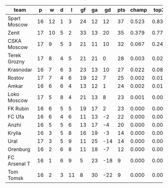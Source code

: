 |     team     | p  | w  | d | l  | gf | ga | gd  | pts | champ | top2  | top3  | top4  |  5-7  | bot4  | bot3  | bot2  |
|--------------|----|----|---|----|----|----|-----|-----|-------|-------|-------|-------|-------|-------|-------|-------|
| Spart Moscow | 16 | 12 | 1 |  3 | 24 | 12 |  12 |  37 | 0.523 | 0.833 | 0.947 | 0.983 | 0.016 | 0.000 | 0.000 | 0.000|
| Zenit        | 17 | 10 | 5 |  2 | 33 | 13 |  20 |  35 | 0.379 | 0.776 | 0.921 | 0.971 | 0.028 | 0.000 | 0.000 | 0.000|
| CSKA Moscow  | 17 |  9 | 5 |  3 | 21 | 11 |  10 |  32 | 0.067 | 0.242 | 0.568 | 0.756 | 0.211 | 0.000 | 0.000 | 0.000|
| Terek Grozny | 17 |  8 | 4 |  5 | 21 | 21 |   0 |  28 | 0.003 | 0.020 | 0.089 | 0.221 | 0.460 | 0.002 | 0.000 | 0.000|
| Krasnodar    | 16 |  7 | 6 |  3 | 23 | 13 |  10 |  27 | 0.022 | 0.089 | 0.266 | 0.495 | 0.371 | 0.000 | 0.000 | 0.000|
| Rostov       | 17 |  7 | 4 |  6 | 19 | 12 |   7 |  25 | 0.002 | 0.015 | 0.075 | 0.184 | 0.437 | 0.002 | 0.001 | 0.000|
| Amkar        | 16 |  6 | 6 |  4 | 13 | 12 |   1 |  24 | 0.002 | 0.011 | 0.048 | 0.133 | 0.381 | 0.007 | 0.001 | 0.000|
| Loko Moscow  | 17 |  5 | 8 |  4 | 21 | 13 |   8 |  23 | 0.001 | 0.005 | 0.034 | 0.098 | 0.367 | 0.010 | 0.001 | 0.000|
| FK Rubin     | 16 |  6 | 5 |  5 | 19 | 17 |   2 |  23 | 0.000 | 0.007 | 0.033 | 0.094 | 0.326 | 0.015 | 0.004 | 0.000|
| FC Ufa       | 16 |  6 | 4 |  6 | 11 | 13 |  -2 |  22 | 0.000 | 0.003 | 0.018 | 0.052 | 0.269 | 0.025 | 0.005 | 0.001|
| Anzhi        | 16 |  5 | 5 |  6 | 13 | 17 |  -4 |  20 | 0.000 | 0.000 | 0.002 | 0.014 | 0.112 | 0.088 | 0.026 | 0.006|
| Krylia       | 16 |  3 | 5 |  8 | 16 | 19 |  -3 |  14 | 0.000 | 0.000 | 0.000 | 0.001 | 0.018 | 0.397 | 0.190 | 0.066|
| Ural         | 17 |  3 | 5 |  9 | 11 | 25 | -14 |  14 | 0.000 | 0.000 | 0.000 | 0.000 | 0.001 | 0.768 | 0.504 | 0.230|
| Orenburg     | 16 |  2 | 6 |  8 | 11 | 18 |  -7 |  12 | 0.000 | 0.000 | 0.000 | 0.000 | 0.002 | 0.755 | 0.492 | 0.233|
| FC Arsenal T | 16 |  1 | 6 |  9 |  5 | 23 | -18 |   9 | 0.000 | 0.000 | 0.000 | 0.000 | 0.000 | 0.957 | 0.863 | 0.682|
| Tom Tomsk    | 16 |  2 | 3 | 11 |  8 | 30 | -22 |   9 | 0.000 | 0.000 | 0.000 | 0.000 | 0.000 | 0.974 | 0.914 | 0.782|
